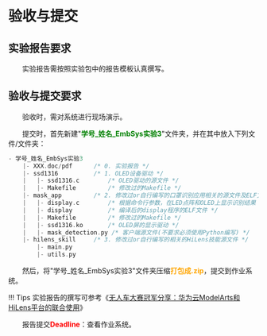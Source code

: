 # 验收与提交

## 实验报告要求

&emsp;&emsp;实验报告需按照实验包中的报告模板认真撰写。

## 验收与提交要求

&emsp;&emsp;验收时，需对系统进行现场演示。

&emsp;&emsp;提交时，首先新建"<font color=green>**学号_姓名_EmbSys实验3**</font>"文件夹，并在其中放入下列文件/文件夹：

``` C++
- 学号_姓名_EmbSys实验3
    |- XXX.doc/pdf      /* 0. 实验报告 */
    |- ssd1316          /* 1. OLED设备驱动 */
    |   |- ssd1316.c        /* OLED驱动的源文件 */
    |   |- Makefile         /* 修改过的Makefile */
    |- mask_app         /* 2. 修改过or自行编写的口罩识别应用相关的源文件及ELF文件 */
    |   |- display.c        /* 根据命令行参数，在LED点阵和OLED上显示识别结果 */
    |   |- display          /* 编译后的display程序的ELF文件 */
    |   |- Makefile         /* 修改过的Makefile */
    |   |- ssd1316.ko       /* OLED屏的显示驱动 */
    |   |- mask_detection.py /* 客户端源文件(不要求必须使用Python编写) */
    |- hilens_skill     /* 3. 修改过or自行编写的相关的HiLens技能源文件 */
        |- main.py
        |- utils.py
```

&emsp;&emsp;然后，将"学号_姓名_EmbSys实验3"文件夹压缩<font color=orange>**打包成.zip**</font>，提交到作业系统。

!!! Tips
    实验报告的撰写可参考《[无人车大赛冠军分享：华为云ModelArts和HiLens平台的联合使用](https://mp.weixin.qq.com/s/41KY-DIvikq1S3wVSD_UNQ)》

&emsp;&emsp;报告提交<font color=red>**Deadline**</font>：查看作业系统。
